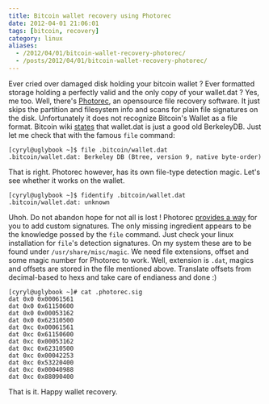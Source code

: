 ```yaml
---
title: Bitcoin wallet recovery using Photorec
date: 2012-04-01 21:06:01
tags: [bitcoin, recovery]
category: linux
aliases:
  - /2012/04/01/bitcoin-wallet-recovery-photorec/
  - /posts/2012/04/01/bitcoin-wallet-recovery-photorec/
---
```


Ever cried over damaged disk holding your bitcoin wallet ? Ever
formatted storage holding a perfectly valid and the only copy of your
wallet.dat ? Yes, me too. Well, there's
[Photorec](http://www.cgsecurity.org/wiki/PhotoRec), an opensource file
recovery software. It just skips the partition and filesystem info and
scans for plain file signatures on the disk. Unfortunately it does not
recognize Bitcoin's Wallet as a file format. Bitcoin wiki
[states](https://en.bitcoin.it/wiki/Wallet) that wallet.dat is just a
good old BerkeleyDB. Just let me check that with the famous `file`
command:

```
[cyryl@uglybook ~]$ file .bitcoin/wallet.dat
.bitcoin/wallet.dat: Berkeley DB (Btree, version 9, native byte-order)
```

That is right. Photorec however, has its own file-type
detection magic. Let's see whether it works on the wallet.

```
[cyryl@uglybook ~]$ fidentify .bitcoin/wallet.dat
.bitcoin/wallet.dat: unknown
```

Uhoh. Do not abandon hope for not all is lost ! Photorec [provides a
way](http://www.cgsecurity.org/wiki/Add_your_own_extension_to_PhotoRec)
for you to add custom signatures. The only missing ingredient appears to
be the knowledge possed by the `file` command. Just check your linux installation for
`file`'s detection signatures. On my system these are to be found
under `/usr/share/misc/magic`. We need file extensions, offset and some
magic number for Photorec to work. Well, extension is `.dat`, magics
and offsets are stored in the file mentioned above. Translate offsets
from decimal-based to hexs and take care of endianess and done :)

```
[cyryl@uglybook ~]# cat .photorec.sig
dat 0x0 0x00061561
dat 0x0 0x61150600
dat 0x0 0x00053162
dat 0x0 0x62310500
dat 0xc 0x00061561
dat 0xc 0x61150600
dat 0xc 0x00053162
dat 0xc 0x62310500
dat 0xc 0x00042253
dat 0xc 0x53220400
dat 0xc 0x00040988
dat 0xc 0x88090400
```

That is it. Happy wallet recovery.
